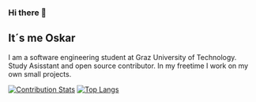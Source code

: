 ### Hi there 👋
## It´s me Oskar
I am a software engineering student at Graz University of Technology. Study Asisstant and open source contributor. In my freetime I work on my own small projects.

[![Contribution Stats](https://github-contribution-stats.vercel.app/api/?username=Walcho1125)](https://github.com/LordDashMe/github-contribution-stats/)
[![Top Langs](https://github-readme-stats.vercel.app/api/top-langs/?username=Walcho1125&layout=compact)](https://github.com/anuraghazra/github-readme-stats)
<!--
**Walcho1125/Walcho1125** is a ✨ _special_ ✨ repository because its `README.md` (this file) appears on your GitHub profile.

Here are some ideas to get you started:

- 🔭 I’m currently working on ...
- 🌱 I’m currently learning ...
- 👯 I’m looking to collaborate on ...
- 🤔 I’m looking for help with ...
- 💬 Ask me about ...
- 📫 How to reach me: ...
- 😄 Pronouns: ...
- ⚡ Fun fact: ...
-->
